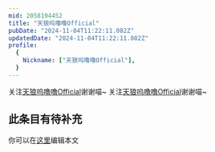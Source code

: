 ```yaml
---
mid: 2058194452
title: "天狼呜噜噜Official"
pubDate: "2024-11-04T11:22:11.082Z"
updatedDate: "2024-11-04T11:22:11.082Z"
profile:
  {
    Nickname: ["天狼呜噜噜Official"],
  }
---
```


关注[天狼呜噜噜Official](https://space.bilibili.com/2058194452)谢谢喵~ 关注[天狼呜噜噜Official](https://space.bilibili.com/2058194452)谢谢喵~

## 此条目有待补充
你可以在[这里](https://github.com/Yuhanawa/VTuber.ICU/edit/master/src/content/v/天狼呜噜噜Official/index.md)编辑本文
